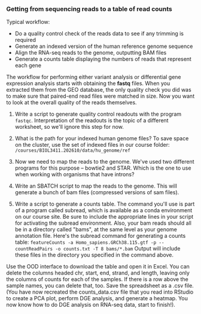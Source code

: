 ### Getting from sequencing reads to a table of read counts
Typical workflow:
+ Do a quality control check of the reads data to see if any trimming is required
+	Generate an indexed version of the human reference genome sequence
+	Align the RNA-seq reads to the genome, outputting BAM files
+	Generate a counts table displaying the numbers of reads that represent each gene

The workflow for performing either variant analysis or differential gene expression analysis  starts with obtaining the **fastq** files. When you extracted them from the GEO database, the only quality check you did was to make sure that paired-end read files were matched in size. Now you want to look at the overall quality of the reads themselves.
1. Write a script to generate quality control readouts with the program `fastqc`. Interpretation of the readouts is the topic of a different worksheet, so we'll ignore this step for now.







2.  What is the path for your indexed human genome files? To save space on the cluster, use the set of indexed files in our course folder: `/courses/BIOL3411.202610/data/hu_genome/ref`


3.  Now we need to map the reads to the genome. We've used two different programs for this purpose – bowtie2 and STAR. Which is the one to use when working with organisms that have introns?

4.  Write an SBATCH script to map the reads to the genome. This will generate a bunch of bam files (compressed versions of sam files).







5. Write a script to generate a counts table. The command you'll use is part of a program called subread, which is available as a conda environment on our course site. Be sure to include the appropriate lines in your script for activating the subread environment. Also, your bam reads should all be in a directory called "bams", at the same level as your genome annotation file. Here's the subread command for generating a counts table:
```featureCounts -a Homo_sapiens.GRCh38.115.gtf -p --countReadPairs -o counts.txt -T 8 bams/*.bam```
Output will include these files in the directory you specified in the command above. 
 
Use the OOD interface to download the table and open it in Excel. You can delete the columns headed chr, start, end, strand, and length, leaving only the columns of counts for each of the samples. If there is a row above the sample names, you can delete that, too. 
Save the spreadsheet as a .csv file. (You have now recreated the counts_data.csv file that you read into RStudio to create a PCA plot, perform DGE analysis, and generate a heatmap. You now know how to do DGE analysis on RNA-seq data, start to finish!).



